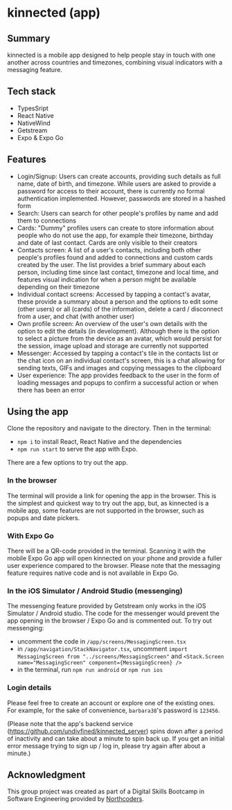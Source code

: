 # kinnected (app)

## Summary

kinnected is a mobile app designed to help people stay in touch with one another across countries and timezones, combining visual indicators with a messaging feature.

## Tech stack

- TypesSript
- React Native
- NativeWind
- Getstream
- Expo & Expo Go

## Features

- Login/Signup: Users can create accounts, providing such details as full name, date of birth, and timezone. While users are asked to provide a password for access to their account, there is currently no formal authentication implemented. However, passwords are stored in a hashed form
- Search: Users can search for other people's profiles by name and add them to connections
- Cards: "Dummy" profiles users can create to store information about people who do not use the app, for example their timezone, birthday and date of last contact. Cards are only visible to their creators
- Contacts screen: A list of a user's contacts, including both other people's profiles found and added to connections and custom cards created by the user. The list provides a brief summary about each person, including time since last contact, timezone and local time, and features visual indication for when a person might be available depending on their timezone
- Individual contact screens: Accessed by tapping a contact's avatar, these provide a summary about a person and the options to edit some (other users) or all (cards) of the information, delete a card / disconnect from a user, and chat (with another user)
- Own profile screen: An overview of the user's own details with the option to edit the details (in development). Although there is the option to select a picture from the device as an avatar, which would persist for the session, image upload and storage are currently not supported
- Messenger: Accessed by tapping a contact's tile in the contacts list or the chat icon on an individual contact's screen, this is a chat allowing for sending texts, GIFs and images and copying messages to the clipboard
- User experience: The app provides feedback to the user in the form of loading messages and popups to confirm a successful action or when there has been an error

## Using the app

Clone the repository and navigate to the directory. Then in the terminal:

- `npm i` to install React, React Native and the dependencies
- `npm run start` to serve the app with Expo.

There are a few options to try out the app.

### In the browser

The terminal will provide a link for opening the app in the browser. This is the simplest and quickest way to try out the app, but, as kinnected is a mobile app, some features are not supported in the browser, such as popups and date pickers.

### With Expo Go

There will be a QR-code provided in the terminal. Scanning it with the mobile Expo Go app will open kinnected on your phone and provide a fuller user experience compared to the browser. Please note that the messaging feature requires native code and is not available in Expo Go.

### In the iOS Simulator / Android Studio (messenging)

The messenging feature provided by Getstream only works in the iOS Simulator / Android studio. The code for the messenger would prevent the app opening in the browser / Expo Go and is commented out.
To try out messenging:

- uncomment the code in `/app/screens/MessagingScreen.tsx`
- in `/app/navigation/StackNavigator.tsx`, uncomment `import MessagingScreen from "../screens/MessagingScreen"` and `<Stack.Screen name="MessagingScreen" component={MessagingScreen} />`
- in the terminal, run `npm run android` or `npm run ios`

### Login details

Please feel free to create an account or explore one of the existing ones. For example, for the sake of convenience, `barbara38`'s password is `123456`.

(Please note that the app's backend service (https://github.com/undivfined/kinnected_server) spins down after a period of inactivity and can take about a minute to spin back up. If you get an initial error message trying to sign up / log in, please try again after about a minute.)

## Acknowledgment

This group project was created as part of a Digital Skills Bootcamp in Software Engineering provided by [Northcoders](https://northcoders.com/).
